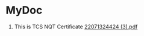 # MyDoc
1) This is TCS NQT Certificate 
[22071324424 (3).pdf](https://github.com/user-attachments/files/17794466/22071324424.3.pdf)
